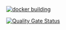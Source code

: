 [![docker building](https://github.com/ebram101/dierentuinn-devops/actions/workflows/docker1-image.yml/badge.svg)](https://github.com/ebram101/dierentuinn-devops/actions/workflows/docker1-image.yml)

[![Quality Gate Status](https://sonarcloud.io/api/project_badges/measure?project=ebram101_dierentuinn-devops&metric=alert_status)](https://sonarcloud.io/summary/new_code?id=ebram101_dierentuinn-devops)
